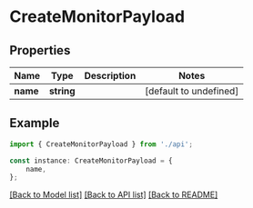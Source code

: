 # CreateMonitorPayload


## Properties

Name | Type | Description | Notes
------------ | ------------- | ------------- | -------------
**name** | **string** |  | [default to undefined]

## Example

```typescript
import { CreateMonitorPayload } from './api';

const instance: CreateMonitorPayload = {
    name,
};
```

[[Back to Model list]](../README.md#documentation-for-models) [[Back to API list]](../README.md#documentation-for-api-endpoints) [[Back to README]](../README.md)
